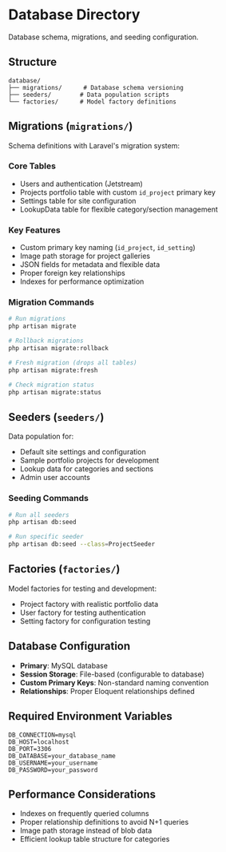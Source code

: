 # Database Directory

Database schema, migrations, and seeding configuration.

## Structure

```
database/
├── migrations/      # Database schema versioning
├── seeders/        # Data population scripts
└── factories/      # Model factory definitions
```

## Migrations (`migrations/`)

Schema definitions with Laravel's migration system:

### Core Tables
- Users and authentication (Jetstream)
- Projects portfolio table with custom `id_project` primary key
- Settings table for site configuration
- LookupData table for flexible category/section management

### Key Features
- Custom primary key naming (`id_project`, `id_setting`)
- Image path storage for project galleries
- JSON fields for metadata and flexible data
- Proper foreign key relationships
- Indexes for performance optimization

### Migration Commands
```bash
# Run migrations
php artisan migrate

# Rollback migrations
php artisan migrate:rollback

# Fresh migration (drops all tables)
php artisan migrate:fresh

# Check migration status
php artisan migrate:status
```

## Seeders (`seeders/`)

Data population for:
- Default site settings and configuration
- Sample portfolio projects for development
- Lookup data for categories and sections
- Admin user accounts

### Seeding Commands
```bash
# Run all seeders
php artisan db:seed

# Run specific seeder
php artisan db:seed --class=ProjectSeeder
```

## Factories (`factories/`)

Model factories for testing and development:
- Project factory with realistic portfolio data
- User factory for testing authentication
- Setting factory for configuration testing

## Database Configuration

- **Primary**: MySQL database
- **Session Storage**: File-based (configurable to database)
- **Custom Primary Keys**: Non-standard naming convention
- **Relationships**: Proper Eloquent relationships defined

## Required Environment Variables

```env
DB_CONNECTION=mysql
DB_HOST=localhost
DB_PORT=3306
DB_DATABASE=your_database_name
DB_USERNAME=your_username
DB_PASSWORD=your_password
```

## Performance Considerations

- Indexes on frequently queried columns
- Proper relationship definitions to avoid N+1 queries
- Image path storage instead of blob data
- Efficient lookup table structure for categories
